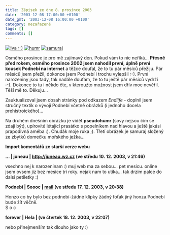```yaml
---
title: Zápisek ze dne 8. prosince 2003
date: '2003-12-08 17:00:00 +0100'
date_gmt: '2003-12-08 16:00:00 +0100'
category: nezařazené
tags: []
comments: []
---
```

<div >  <a href="/assets/migrated/old-images/iva.jpg"><img alt="Iva :-)" src="/assets/migrated/old-images/iva.jpg"></a>  <a href="/assets/migrated/old-images/ruka.jpg"><img alt="humr" src="/assets/migrated/old-images/ruka.jpg"></a>  <a href="/assets/migrated/old-images/samurai.jpg"><img alt="samuraj" src="/assets/migrated/old-images/samurai.jpg"></a>  </div>
<p>Osmého prosince je pro mě zajímavý den. Pokud vám to nic neříká... <strong>Přesně před rokem, osmého prosince 2002  jsem nahodil první, úplně první kousek Podnebí na internet</strong> a těžce doufal, že to tu pár měsíců přežiju.  Pár měsíců jsem přežil, dokonce jsem Podnebí i trochu vylepšil :-). První narozeniny jsou tady, tak nadále doufám,  že to tu ještě pár měsíců vydrží :-). Dokonce to tu i někdo čte, v kteroužto možnost jsem dřív  moc nevěřil. Těší mě to. Děkuju...</p>
<p>Zauktualizoval jsem obsah stránky pod odkazem <i title="tady býval odkaz na soubor 'endlife.htm'">Endlife</i> - doplnil jsem  stručný textík o vývoji Podnebí včetně obrázků (i jednoho docela prehistroického)...</p>
<p>Na druhém dnešním obrázku je vidět <strong>pseudohumr</strong> (sovy nejsou čím se zdají být), upírovíté létající  prasátko s popelníkem nad hlavou a ještě jakási prapodivná améba :). Chudák  moje ruka ;). Třetí obrázek je samuraj složený ze zbytků domečku mořského ježka...</p>
<div class="import-komentaru">
<p><strong>Import komentářů ze starší verze webu</strong></p>
<div class="comment">
<p style="font-weight:bold"><span class="compredmet">...</span> | <span class="comname">juneau</span> |  <a href="http://juneau.wz.cz">http://juneau.wz.cz</a> (ve&nbsp;středu&nbsp;10.&nbsp;12.&nbsp;2003,&nbsp;v&nbsp;21:46)</p>
<p>vsechno nej k narozeninam :) muj web ma za sebou... pet mesicu. online jsem ovsem jiz bez mesice tri roky. nejak nam to utika... tak drzim palce do dalsi petiletky :) </p>
</div>
<div class="comment">
<p style="font-weight:bold"><span class="compredmet">Podnebí</span> | <span class="comname">Soooc</span> |  <a href="mailto:xsoc@post.cz">mail</a> (ve&nbsp;středu&nbsp;17.&nbsp;12.&nbsp;2003,&nbsp;v&nbsp;20:38)</p>
<p>Honzo co by bylo bez podnebí-žádné klípky žádný foťák jiný honza.Podnebí bude žít věčně. <br> S o c </p>
</div>
<div class="comment">
<p style="font-weight:bold"><span class="compredmet">forever</span> | <span class="comname">Hela</span> | (ve&nbsp;čtvrtek&nbsp;18.&nbsp;12.&nbsp;2003,&nbsp;v&nbsp;22:07)</p>
<p>nebo přinejmenším tak dlouho jako ty :) </p>
</div>
</div>
